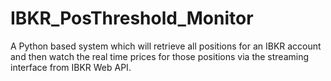 # IBKR_PosThreshold_Monitor
A Python based system which will retrieve all positions for an IBKR account and then watch the real time prices for those positions via the streaming interface from IBKR Web API.
